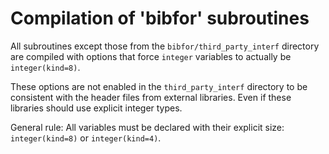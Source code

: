 # Compilation of 'bibfor' subroutines

All subroutines except those from the `bibfor/third_party_interf` directory are
compiled with options that force `integer` variables to actually be `integer(kind=8)`.

These options are not enabled in the `third_party_interf` directory to be
consistent with the header files from external libraries.
Even if these libraries should use explicit integer types.

General rule: All variables must be declared with their explicit size:
`integer(kind=8)` or `integer(kind=4)`.
